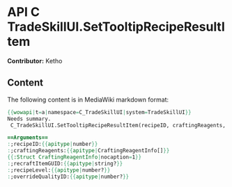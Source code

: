 # API C TradeSkillUI.SetTooltipRecipeResultItem

**Contributor:** Ketho

## Content

The following content is in MediaWiki markdown format:

```mediawiki
{{wowapi|t=a|namespace=C_TradeSkillUI|system=TradeSkillUI}}
Needs summary.
 C_TradeSkillUI.SetTooltipRecipeResultItem(recipeID, craftingReagents, recraftItemGUID?, recipeLevel?, overrideQualityID?)

==Arguments==
:;recipeID:{{apitype|number}}
:;craftingReagents:{{apitype|CraftingReagentInfo[]}}
{{:Struct CraftingReagentInfo|nocaption=1}}
:;recraftItemGUID:{{apitype|string?}}
:;recipeLevel:{{apitype|number?}}
:;overrideQualityID:{{apitype|number?}}
```